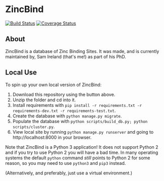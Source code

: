 # ZincBind
[![Build Status](https://travis-ci.org/samirelanduk/ZincBind.svg)](https://travis-ci.org/samirelanduk/ZincBind)
[![Coverage Status](https://coveralls.io/repos/github/samirelanduk/ZincBind/badge.svg?branch=0.1)](https://coveralls.io/github/samirelanduk/ZincBind)

## About

ZincBind is a database of Zinc Binding Sites. It was made, and is currently maintained by, Sam Ireland (that's me!) as part of his PhD.

## Local Use

To spin up your own local version of ZincBind:

1. Download this repository using the button above.
2. Unzip the folder and cd into it.
3. Install requirements with ``pip install -r requirements.txt -r requirements-dev.txt -r requirements-test.txt``.
4. Create the database with ``python manage.py migrate``.
5. Populate the database with ``python scripts/build_db.py; python scripts/cluster.py``.
6. View local site by running ``python manage.py runserver`` and going to http://localhost:8000 in your browser.

Note that ZincBind is a Python 3 application! It does not support Python 2 and if you try to use Python 2 you will have a bad time. In many operating systems the default ``python`` command *still* points to Python 2 for some reason, so you may need to use ``python3`` and ``pip3`` instead.

(Alternatively, and preferably, just use a virtual environment.)

